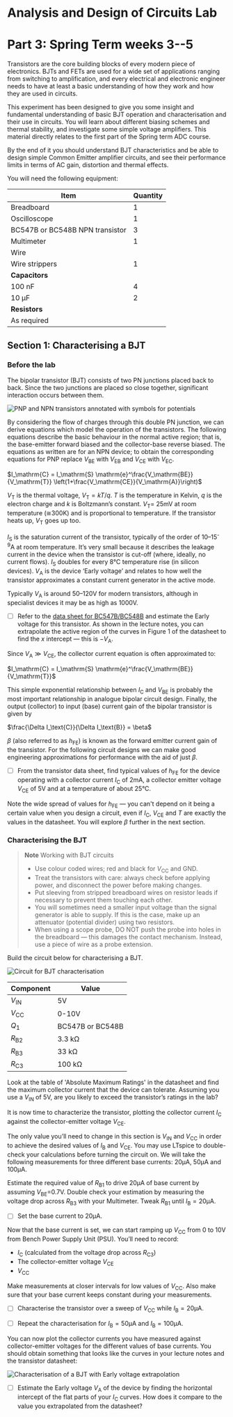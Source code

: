 # Analysis and Design of Circuits Lab
# Part 3: Spring Term weeks 3--5

Transistors are the core building blocks of every modern piece of electronics. 
BJTs and FETs are used for a wide set of applications ranging from switching to amplification, and every electrical and electronic engineer needs to have at least a basic understanding of how they work and how they are used in circuits.

This experiment has been designed to give you some insight and fundamental understanding of basic BJT operation and characterisation and their use in circuits. 
You will learn about different biasing schemes and thermal stability, and investigate some simple voltage amplifiers. 
This material directly relates to the first part of the Spring term ADC course.

By the end of it you should understand BJT characteristics and be able to design simple Common Emitter amplifier circuits, and see their performance limits in terms of AC gain, distortion and thermal effects.
    
You will need the following equipment:
    
| **Item** | **Quantity** |
| ---- | -------- |
| Breadboard | 1 |
| Oscilloscope | 1 |
| BC547B or BC548B NPN transistor | 3 |
| Multimeter | 1 |
| Wire | |	
| Wire strippers | 1 |
| **Capacitors** | | 
| 100 nF | 4 |
| 10 µF | 2 |
| **Resistors** | | 
| As required | |

## Section 1: Characterising a BJT
    
### Before the lab

The bipolar transistor (BJT) consists of two PN junctions placed back to back.
Since the two junctions are placed so close together, significant interaction occurs between them.
			
 ![PNP and NPN transistors annotated with symbols for potentials](graphics/bjts.png)
            
By considering the flow of charges through this double PN junction, we can derive equations which model the operation of the transistors.
The following equations describe the basic behaviour in the normal active region; that is, the base-emitter forward biased and the collector-base reverse biased.
The equations as written are for an NPN device; to obtain the corresponding equations for PNP replace $V_\text{BE}$ with $V_\text{EB}$ and $V_\text{CE}$ with $V_\text{EC}$.
            
$I_\mathrm{C} = I_\mathrm{S} \mathrm{e}^\frac{V_\mathrm{BE}}{V_\mathrm{T}} \left(1+\frac{V_\mathrm{CE}}{V_\mathrm{A}}\right)$
            
$V_\text{T}$ is the thermal voltage, $V_\mathrm{T} = kT/q$.
$T$ is the temperature in Kelvin, $q$ is the electron charge and $k$ is Boltzmann’s constant.
$V_\mathrm{T} =$ 25mV at room temperature (≅300K) and is proportional to temperature.  If the transistor heats up, $V_\text{T}$ goes up too.
            
$I_\text{S}$ is the saturation current of the transistor, typically of the order of 10–15<sup>-9</sup>A at room temperature.
It’s very small because it describes the leakage current in the device when the transistor is cut-off (where, ideally, no current flows). 
$I_\text{S}$ doubles for every 8°C temperature rise (in silicon devices). 
$V_\text{A}$ is the device ‘Early voltage’ and relates to how well the transistor approximates a constant current generator in the active mode. 
            
Typically $V_\mathrm{A}$ is around 50–120V for modern transistors, although in specialist devices it may be as high as 1000V. 
            
- [ ] Refer to the [data sheet for BC547B/BC548B](https://www.mouser.co.uk/datasheet/2/308/1/BC550_D-2310266.pdf) and estimate the Early voltage for this transistor. As shown in the lecture notes, you can extrapolate the active region of the curves in Figure 1 of the datasheet to find the $x$ intercept — this is $-V_\mathrm{A}$.

Since $V_\mathrm{A}\gg V_\mathrm{CE}$, the collector current equation is often approximated to:
            
$I_\mathrm{C} = I_\mathrm{S} \mathrm{e}^\frac{V_\mathrm{BE}}{V_\mathrm{T}}$
            
This simple exponential relationship between $I_\mathrm{C}$ and $V_\mathrm{BE}$ is probably the most important relationship in analogue bipolar circuit design.
Finally, the output (collector) to input (base) current gain of the bipolar transistor is given by 
            
$\frac{\Delta I_\text{C}}{\Delta I_\text{B}} = \beta$
            
$\beta$ (also referred to as $h_\mathrm{FE}$) is known as the forward emitter current gain of the transistor.
For the following circuit designs we can make good engineering approximations for performance with the aid of just $\beta$.
            
- [ ] From the transistor data sheet, find typical values of $h_\mathrm{FE}$ for the device operating with a collector current $I_\mathrm{C}$ of 2mA, a collector emitter voltage $V_\mathrm{CE}$ of 5V and at a temperature of about 25°C.

Note the wide spread of values for $h_\mathrm{FE}$ — you can't depend on it being a certain value when you design a circuit, even if $I_\mathrm{C}$, $V_\mathrm{CE}$ and $T$ are exactly the values in the datasheet.
You will explore $\beta$ further in the next section.

### Characterising the BJT

> **Note** Working with BJT circuits
> - Use colour coded wires; red and black for $V_\mathrm{CC}$ and GND.
> - Treat the transistors with care: always check before applying power, and disconnect the power before making changes.
> - Put sleeving from stripped breadboard wires on resistor leads if necessary to prevent them touching each other.
> - You will sometimes need a smaller input voltage than the signal generator is able to supply. If this is the case, make up an attenuator (potential divider) using two resistors.
> - When using a scope probe, DO NOT push the probe into holes in the breadboard — this damages the contact mechanism.  Instead, use a piece of wire as a probe extension.

Build the circuit below for characterising a BJT.

![Circuit for BJT characterisation](graphics/bjtCharacter.png)
            
| **Component** | **Value** |
| ------------- | --------- |
| $V_\text{IN}$ |	5V |
| $V_\text{CC}$ |	0-10V |
| $Q_\text{1}$ | BC547B or BC548B |
| $R_\text{B2}$ |	3.3 kΩ |
| $R_\text{B3}$ |	33 kΩ |
| $R_\text{C3}$ |	100 kΩ |

Look at the table of 'Absolute Maximum Ratings' in the datasheet and find the maximum collector current that the device can tolerate.
Assuming you use a $V_\text{IN}$ of 5V, are you likely to exceed the transistor’s ratings in the lab?
        
It is now time to characterize the transistor, plotting the collector current $I_\text{C}$ against the collector-emitter voltage $V_\text{CE}$.
        
The only value you’ll need to change in this section is $V_\text{IN}$ and $V_\text{CC}$ in order to achieve the desired values of $I_\text{B}$ and $V_\text{CE}$.
You may use LTspice to double-check your calculations before turning the circuit on. We will take the following measurements for three different base currents: 20µA, 50µA and 100µA. 

Estimate the required value of $R_\text{B1}$ to drive 20µA of base current by assuming $V_\text{BE}$=0.7V.
Double check your estimation by measuring the voltage drop across $R_\text{B3}$ with your Multimeter.
Tweak $R_\text{B1}$ until $I_\text{B}=20$µA.
        
- [ ] Set the base current to 20µA.
        
Now that the base current is set, we can start ramping up $V_\text{CC}$ from 0 to 10V from Bench Power Supply Unit (PSU).
You’ll need to record:
        
- $I_\text{C}$ (calculated from the voltage drop across $R_\text{C3}$)
- The collector-emitter voltage $V_\text{CE}$
- $V_\text{CC}$
        
Make measurements at closer intervals for low values of $V_\text{CC}$. 
Also make sure that your base current keeps constant during your measurements.
        
- [ ] Characterise the transistor over a sweep of $V_\text{CC}$ while $I_\text{B}=20$µA.
        
- [ ] Repeat the characterisation for $I_\text{B}=50$µA and $I_\text{B}=100$µA.
        
You can now plot the collector currents you have measured against collector-emitter voltages for the different values of base currents.
You should obtain something that looks like the curves in your lecture notes and the transistor datasheet:
        
![Characterisation of a BJT with Early voltage extrapolation](graphics/bjtchar.png)
        
- [ ] Estimate the Early voltage $V_\text{A}$ of the device by finding the horizontal intercept of the flat parts of your $I_\text{C}$ curves. How does it compare to the value you extrapolated from the datasheet?

